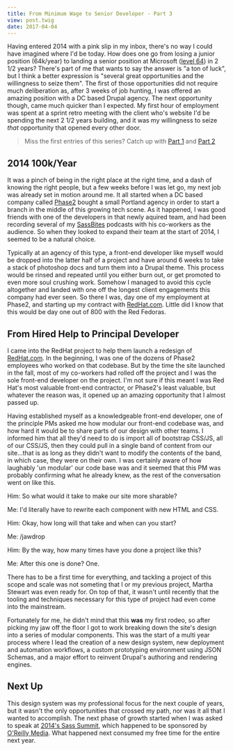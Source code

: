 ```yaml
---
title: From Minimum Wage to Senior Developer - Part 3
view: post.twig
date: 2017-04-04
---
```


Having entered 2014 with a pink slip in my inbox, there's no way I could have imagined where I'd be today. How does one go from losing a junior position (64k/year) to landing a senior position at Microsoft ([level 64](https://www.glassdoor.com/Salary/Microsoft-Level-64-Salaries-E1651_D_KO10,18.htm)) in 2 1/2 years? There's part of me that wants to say the answer is "a ton of luck", but I think a better expression is "several great opportunities and the willingness to seize them". The first of those opportunities did not require much deliberation as, after 3 weeks of job hunting, I was offered an amazing position with a DC based Drupal agency. The next opportunity though, came much quicker than I expected. My first hour of employment was spent at a sprint retro meeting with the client who's website I'd be spending the next 2 1/2 years building, and it was my willingness to seize _that_ opportunity that opened every other door.

> Miss the first entries of this series? Catch up with [Part 1](/blog/from-minimum-wage-to-senior-developer-part-1/) and [Part 2](/blog/from-minimum-wage-to-senior-developer-part-2/)

## 2014 100k/Year

It was a pinch of being in the right place at the right time, and a dash of knowing the right people, but a few weeks before I was let go, my next job was already set in motion around me. It all started when a DC based company called [Phase2](https://www.phase2technology.com/) bought a small Portland agency in order to start a branch in the middle of this growing tech scene. As it happened, I was good friends with one of the developers in that newly aquired team, and had been recording several of my [SassBites](https://www.youtube.com/watch?v=FC-1xSCBCIY) podcasts with his co-workers as the audience. So when they looked to expand their team at the start of 2014, I seemed to be a natural choice.

Typically at an agency of this type, a front-end developer like myself would be dropped into the latter half of a project and have around 6 weeks to take a stack of photoshop docs and turn them into a Drupal theme. This process would be rinsed and repeated until you either burn out, or get promoted to even more soul crushing work. Somehow I managed to avoid this cycle altogether and landed with one off the longest client engagements this company had ever seen. So there I was, day one of my employment at Phase2, and starting up my contract with [RedHat.com](http://www.redhat.com/). Little did I know that this would be day one out of 800 with the Red Fedoras.

## From Hired Help to Principal Developer 

I came into the RedHat project to help them launch a redesign of [RedHat.com](https://www.redhat.com). In the beginning, I was one of the dozens of Phase2 employees who worked on that codebase. But by the time the site launched in the fall, most of my co-workers had rolled off the project and I was the sole front-end developer on the project. I'm not sure if this meant I was Red Hat's most valuable front-end contractor, or Phase2's least valuable, but whatever the reason was, it opened up an amazing opportunity that I almost passed up.

Having established myself as a knowledgeable front-end developer, one of the principle PMs asked me how modular our front-end codebase was, and how hard it would be to share parts of our design with other teams. I informed him that all they'd need to do is import all of bootstrap CSS/JS, all of our CSS/JS, then they could pull in a single band of content from our site...that is as long as they didn't want to modify the contents of the band, in which case, they were on their own. I was certainly aware of how laughably 'un modular' our code base was and it seemed that this PM was probably confirming what he already knew, as the rest of the conversation went on like this.

Him: So what would it take to make our site more sharable?

Me: I'd literally have to rewrite each component with new HTML and CSS.

Him: Okay, how long will that take and when can you start?

Me: /jawdrop

Him: By the way, how many times have you done a project like this?

Me: After this one is done? One.

There has to be a first time for everything, and tackling a project of this scope and scale was not someting that I or my previous project, Martha Stewart was even ready for. On top of that, it wasn't until recently that the tooling and techniques necessary for this type of project had even come into the mainstream. 

Fortunately for me, he didn't mind that this __was__ my first rodeo, so after picking my jaw off the floor I got to work breaking down the site's design into a series of modular components. This was the start of a multi year process where I lead the creation of a new design system, new deployment and automation workflows, a custom prototyping environment using JSON Schemas, and a major effort to reinvent Drupal's authoring and rendering engines. 



## Next Up

This design system was my professional focus for the next couple of years, but it wasn't the only opportunities that crossed my path, nor was it all that I wanted to accomplish. The next phase of growth started when I was asked to speak at [2014's Sass Summit](http://environmentsforhumans.com/2014/sass-summit/), which happened to be sponsored by [O'Reilly Media](https://www.oreilly.com/). What happened next consumed my free time for the entire next year.
